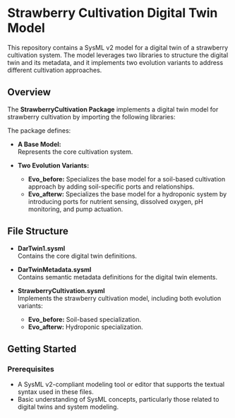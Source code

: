 # Strawberry Cultivation Digital Twin Model

This repository contains a SysML v2 model for a digital twin of a strawberry cultivation system. The model leverages two libraries to structure the digital twin and its metadata, and it implements two evolution variants to address different cultivation approaches.

## Overview

The **StrawberryCultivation Package** implements a digital twin model for strawberry cultivation by importing the following libraries:

The package defines:

- **A Base Model:**  
  Represents the core cultivation system.

- **Two Evolution Variants:**
  - **Evo_before:** Specializes the base model for a soil-based cultivation approach by adding soil-specific ports and relationships.
  - **Evo_afterw:** Specializes the base model for a hydroponic system by introducing ports for nutrient sensing, dissolved oxygen, pH monitoring, and pump actuation.

## File Structure

- **DarTwin1.sysml**  
  Contains the core digital twin definitions.

- **DarTwinMetadata.sysml**  
  Contains semantic metadata definitions for the digital twin elements.

- **StrawberryCultivation.sysml**  
  Implements the strawberry cultivation model, including both evolution variants:
  - **Evo_before:** Soil-based specialization.
  - **Evo_afterw:** Hydroponic specialization.

## Getting Started

### Prerequisites

- A SysML v2-compliant modeling tool or editor that supports the textual syntax used in these files.
- Basic understanding of SysML concepts, particularly those related to digital twins and system modeling.

